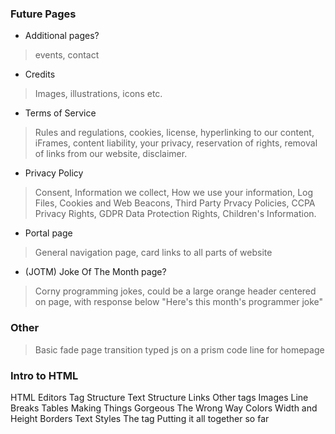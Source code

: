 ### Future Pages
- Additional pages?
> events, contact

- Credits
> Images, illustrations, icons etc.

- Terms of Service
> Rules and regulations, cookies, license, hyperlinking to our content, iFrames, content liability, your privacy, reservation of rights, removal of links from our website, disclaimer.

- Privacy Policy
> Consent, Information we collect, How we use your information, Log Files, Cookies and Web Beacons, Third Party Prvacy Policies, CCPA Privacy Rights, GDPR Data Protection Rights, Children's Information.

- Portal page
> General navigation page, card links to all parts of website

- (JOTM) Joke Of The Month page?
> Corny programming jokes, could be a large orange header centered on page, with response below
> "Here's this month's programmer joke"

### Other
> Basic fade page transition
> typed js on a prism code line for homepage


### Intro to HTML
HTML
Editors
Tag Structure
Text Structure
Links
Other tags
Images
Line Breaks
Tables
Making Things Gorgeous The Wrong Way
Colors
Width and Height
Borders
Text Styles
The <head> tag
Putting it all together so far
